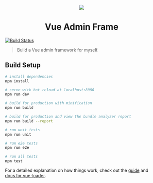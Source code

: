 <p align="center"><img src="https://gzb219.github.io/Vue-admin-frame/static/images/logo.png"/></p>
<h1 align="center">Vue Admin Frame</h1>

[![Build Status](https://travis-ci.org/gzb219/Vue-admin-frame.svg?branch=master)](https://travis-ci.org/gzb219/Vue-admin-frame)

> Build a Vue admin framework for myself.

## Build Setup

``` bash
# install dependencies
npm install

# serve with hot reload at localhost:8080
npm run dev

# build for production with minification
npm run build

# build for production and view the bundle analyzer report
npm run build --report

# run unit tests
npm run unit

# run e2e tests
npm run e2e

# run all tests
npm test
```

For a detailed explanation on how things work, check out the [guide](http://vuejs-templates.github.io/webpack/) and [docs for vue-loader](http://vuejs.github.io/vue-loader).
